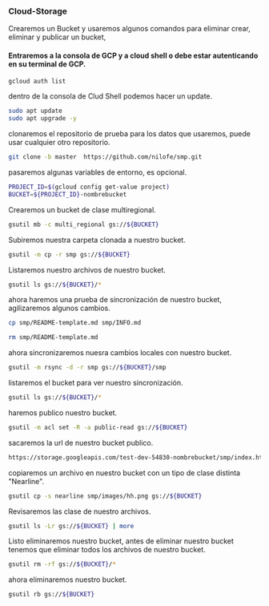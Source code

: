 ### Cloud-Storage
Crearemos un Bucket y usaremos algunos comandos para eliminar crear, eliminar y publicar un bucket,
#### Entraremos a la consola de GCP y a cloud shell o debe estar autenticando en su terminal de GCP.
```Bash
gcloud auth list 
```
dentro de la consola de Clud Shell podemos hacer un update.
```Bash
sudo apt update 
sudo apt upgrade -y 
```
clonaremos el repositorio de prueba para los datos que usaremos, puede usar cualquier otro repositorio.

```Bash
git clone -b master  https://github.com/nilofe/smp.git
```
pasaremos algunas variables de entorno, es opcional.
```Bash
PROJECT_ID=$(gcloud config get-value project)
BUCKET=${PROJECT_ID}-nombrebucket
```
Crearemos un bucket de clase multiregional.
```Bash
gsutil mb -c multi_regional gs://${BUCKET}
```
Subiremos nuestra carpeta clonada a nuestro bucket.
```Bash
gsutil -m cp -r smp gs://${BUCKET}
```
Listaremos nuestro archivos de nuestro bucket.
```Bash
gsutil ls gs://${BUCKET}/*
```
ahora haremos una prueba de sincronización de nuestro bucket, agilizaremos algunos cambios.
```Bash
cp smp/README-template.md smp/INFO.md
```
```Bash
rm smp/README-template.md
```
ahora sincronizaremos nuesra cambios locales con nuestro bucket.
```Bash
gsutil -m rsync -d -r smp gs://${BUCKET}/smp
```
listaremos el bucket para ver nuestro sincronización.
```Bash
gsutil ls gs://${BUCKET}/*
```
haremos publico nuestro bucket.
```Bash
gsutil -m acl set -R -a public-read gs://${BUCKET}
```
sacaremos la url de nuestro bucket publico.
```Bash
https://storage.googleapis.com/test-dev-54830-nombrebucket/smp/index.html
```
copiaremos un archivo en nuestro bucket con un tipo de clase distinta "Nearline".
```Bash
gsutil cp -s nearline smp/images/hh.png gs://${BUCKET} 
```
Revisaremos las clase de nuestro archivos.
```Bash
gsutil ls -Lr gs://${BUCKET} | more
```
Listo 
eliminaremos nuestro bucket, antes de eliminar nuestro bucket tenemos que eliminar todos los archivos de nuestro bucket. 
```Bash
gsutil rm -rf gs://${BUCKET}/*
```
ahora eliminaremos nuestro bucket.
```Bash
gsutil rb gs://${BUCKET}
```
